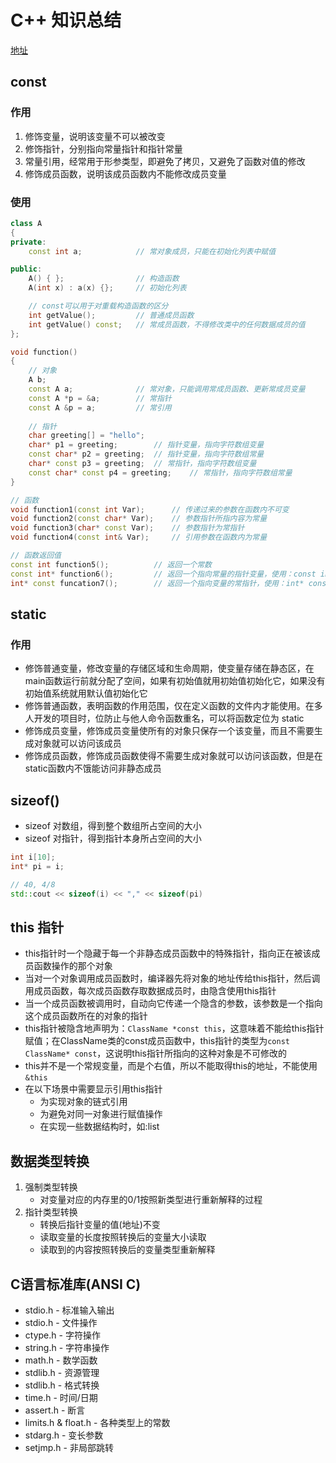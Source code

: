# C++ 知识总结

[地址](https://github.com/huihut/interview)



## const
### 作用
1. 修饰变量，说明该变量不可以被改变
2. 修饰指针，分别指向常量指针和指针常量
3. 常量引用，经常用于形参类型，即避免了拷贝，又避免了函数对值的修改
4. 修饰成员函数，说明该成员函数内不能修改成员变量

### 使用
``` C++
class A
{
private:
    const int a;            // 常对象成员，只能在初始化列表中赋值

public:
    A() { };                // 构造函数
    A(int x) : a(x) {};     // 初始化列表

    // const可以用于对重载构造函数的区分
    int getValue();         // 普通成员函数
    int getValue() const;   // 常成员函数，不得修改类中的任何数据成员的值
};

void function()
{
    // 对象
    A b;
    const A a;              // 常对象，只能调用常成员函数、更新常成员变量
    const A *p = &a;        // 常指针
    const A &p = a;         // 常引用
    
    // 指针
    char greeting[] = "hello";
    char* p1 = greeting;        // 指针变量，指向字符数组变量
    const char* p2 = greeting;  // 指针变量，指向字符数组常量
    char* const p3 = greeting;  // 常指针，指向字符数组变量
    const char* const p4 = greeting;    // 常指针，指向字符数组常量
}

// 函数
void function1(const int Var);      // 传递过来的参数在函数内不可变
void function2(const char* Var);    // 参数指针所指内容为常量
void function3(char* const Var);    // 参数指针为常指针
void function4(const int& Var);     // 引用参数在函数内为常量

// 函数返回值
const int function5();          // 返回一个常数
const int* function6();         // 返回一个指向常量的指针变量，使用：const int *p = function6();
int* const funcation7();        // 返回一个指向变量的常指针，使用：int* const p = funcation7();

```

## static
### 作用
- 修饰普通变量，修改变量的存储区域和生命周期，使变量存储在静态区，在main函数运行前就分配了空间，如果有初始值就用初始值初始化它，如果没有初始值系统就用默认值初始化它
- 修饰普通函数，表明函数的作用范围，仅在定义函数的文件内才能使用。在多人开发的项目时，位防止与他人命令函数重名，可以将函数定位为 static
- 修饰成员变量，修饰成员变量使所有的对象只保存一个该变量，而且不需要生成对象就可以访问该成员
- 修饰成员函数，修饰成员函数使得不需要生成对象就可以访问该函数，但是在static函数内不饿能访问非静态成员

## sizeof()
- sizeof 对数组，得到整个数组所占空间的大小
- sizeof 对指针，得到指针本身所占空间的大小

``` C++
int i[10];
int* pi = i;

// 40, 4/8
std::cout << sizeof(i) << "," << sizeof(pi)

```


## this 指针
- this指针时一个隐藏于每一个非静态成员函数中的特殊指针，指向正在被该成员函数操作的那个对象
- 当对一个对象调用成员函数时，编译器先将对象的地址传给this指针，然后调用成员函数，每次成员函数存取数据成员时，由隐含使用this指针
- 当一个成员函数被调用时，自动向它传递一个隐含的参数，该参数是一个指向这个成员函数所在的对象的指针
- this指针被隐含地声明为：`ClassName *const this`，这意味着不能给this指针赋值；在ClassName类的const成员函数中，this指针的类型为`const ClassName* const`，这说明this指针所指向的这种对象是不可修改的
- this并不是一个常规变量，而是个右值，所以不能取得this的地址，不能使用`&this`
- 在以下场景中需要显示引用this指针
    - 为实现对象的链式引用
    - 为避免对同一对象进行赋值操作
    - 在实现一些数据结构时，如:list


## 数据类型转换
1. 强制类型转换
    - 对变量对应的内存里的0/1按照新类型进行重新解释的过程
2. 指针类型转换
    - 转换后指针变量的值(地址)不变
    - 读取变量的长度按照转换后的变量大小读取
    - 读取到的内容按照转换后的变量类型重新解释

## C语言标准库(ANSI C)
- stdio.h - 标准输入输出
- stdio.h - 文件操作
- ctype.h - 字符操作
- string.h - 字符串操作
- math.h - 数学函数
- stdlib.h - 资源管理
- stdlib.h - 格式转换
- time.h - 时间/日期
- assert.h - 断言
- limits.h & float.h - 各种类型上的常数
- stdarg.h - 变长参数
- setjmp.h - 非局部跳转
